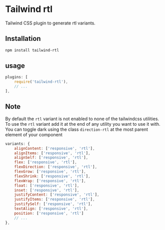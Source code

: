 # Tailwind rtl
Tailwind CSS plugin to generate rtl variants.

## Installation

```bash
npm install tailwind-rtl
```

## usage
```js
plugins: [
    require('tailwind-rtl'),
    // ...
],
```

## Note
By default the `rtl` variant is not enabled to none of the tailwindcss utilities.
To use the `rtl` variant add it at the end of any utility you want to use it with.
You can toggle dark using the class `direction-rtl` at the most parent element of your component

```js
variants: {
    alignContent: ['responsive', 'rtl'],
    alignItems: ['responsive', 'rtl'],
    alignSelf: ['responsive', 'rtl'],
    flex: ['responsive', 'rtl'],
    flexDirection: ['responsive', 'rtl'],
    flexGrow: ['responsive', 'rtl'],
    flexShrink: ['responsive', 'rtl'],
    flexWrap: ['responsive', 'rtl'],
    float: ['responsive', 'rtl'],
    inset: ['responsive', 'rtl'],
    justifyContent: ['responsive', 'rtl'],
    justifyItems: ['responsive', 'rtl'],
    justifySelf: ['responsive', 'rtl'],
    textAlign: ['responsive', 'rtl'],
    position: ['responsive', 'rtl']
    // ...
},
```